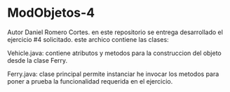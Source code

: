 # ModObjetos-4

Autor Daniel Romero Cortes. en este repositorio se entrega desarrollado el ejercicio #4 solicitado.
este archico contiene las clases:

Vehicle.java: contiene atributos y metodos para la construccion del objeto desde la clase Ferry.

Ferry.java: clase principal permite instanciar he invocar los metodos para poner a prueba la funcionalidad requerida en el ejercicio.
